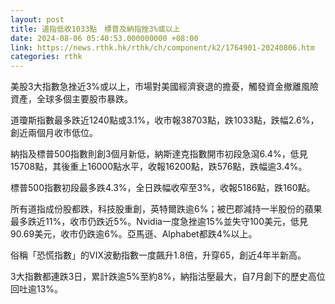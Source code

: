 ```yaml
---
layout: post
title: 道指低收1033點　標普及納指挫3%或以上
date: 2024-08-06 05:40:53.000000000 +08:00
link: https://news.rthk.hk/rthk/ch/component/k2/1764901-20240806.htm
categories: rthk
---
```


美股3大指數急挫近3%或以上，市場對美國經濟衰退的擔憂，觸發資金撤離風險資產，全球多個主要股市暴跌。

道瓊斯指數最多跌近1240點或3.1%，收市報38703點，跌1033點，跌幅2.6%，創近兩個月收市低位。

納指及標普500指數則創3個月新低，納斯達克指數開市初段急瀉6.4%，低見15708點，其後重上16000點水平，收報16200點，跌576點，跌幅逾3.4%。

標普500指數初段最多跌4.3%，全日跌幅收窄至3%，收報5186點，跌160點。

所有道指成份股都跌，科技股重創，英特爾跌逾6%；被巴郡減持一半股份的蘋果最多跌近11%，收市仍跌近5%。Nvidia一度急挫逾15%並失守100美元，低見90.69美元，收市仍跌逾6%。亞馬遜、Alphabet都跌4%以上。

俗稱「恐慌指數」的VIX波動指數一度飆升1.8倍，升穿65，創近4年半新高。

3大指數都連跌3日，累計跌逾5%至約8%，納指沽壓最大，自7月創下的歷史高位回吐逾13%。
